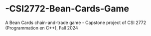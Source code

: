 # -CSI2772-Bean-Cards-Game
A Bean Cards chain-and-trade game - Capstone project of CSI 2772 (Programmation en C++), Fall 2024
